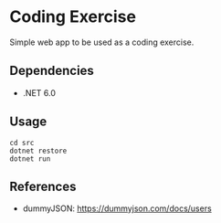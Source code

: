 # Coding Exercise
Simple web app to be used as a coding exercise.

## Dependencies
- .NET 6.0

## Usage
```
cd src
dotnet restore
dotnet run
```
## References
- dummyJSON: https://dummyjson.com/docs/users